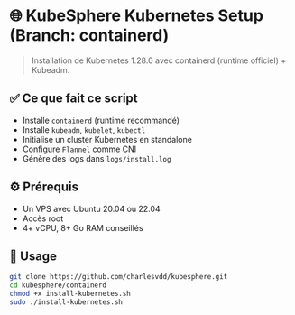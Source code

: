 # 🌐 KubeSphere Kubernetes Setup (Branch: containerd)

> Installation de Kubernetes 1.28.0 avec containerd (runtime officiel) + Kubeadm.

## ✅ Ce que fait ce script

- Installe `containerd` (runtime recommandé)
- Installe `kubeadm`, `kubelet`, `kubectl`
- Initialise un cluster Kubernetes en standalone
- Configure `Flannel` comme CNI
- Génère des logs dans `logs/install.log`

## ⚙️ Prérequis

- Un VPS avec Ubuntu 20.04 ou 22.04
- Accès root
- 4+ vCPU, 8+ Go RAM conseillés

## 🚀 Usage

```bash
git clone https://github.com/charlesvdd/kubesphere.git
cd kubesphere/containerd
chmod +x install-kubernetes.sh
sudo ./install-kubernetes.sh
